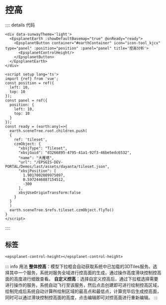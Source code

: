 #  控高

<div data-sunwayTheme='light'>
  <EpsplanetEarth :showDefaultBasemap="true" @onReady="ready">
    <EpsplanetButton container="#earthContainer" icon="icon-tool_kjcx" type="panel" :position="position" :panel="panel" title='控高分析'>
      <EpsplanetControlHeight/>
    </EpsplanetButton>
  </EpsplanetEarth>
</div>

<script setup lang='ts'>
import {ref} from 'vue';
const position = ref({
  left: 10,
  top: 10
});
const panel = ref({
  position: {
    left: 10,
    top: 10
  }
});
const ready = (earth:any)=>{
  earth.sceneTree.root.children.push(
  {
    ref: 'tileset',
    czmObject: {
      "xbsjType": "Tileset",
      "xbsjGuid": "d3266895-4795-41a1-92f3-46be5edc6532",
      "name": "大雁塔",
      "url": "/EPSGIS-DEV-PORTAL/Demos/last/assets/dayanta/tileset.json",
      "xbsjPosition": [
        1.9017002809975097,
        0.5972446887154512,
        -300
      ],
      xbsjUseOriginTransform:false
    }
  }
  )
  earth.sceneTree.$refs.tileset.czmObject.flyTo()
}
</script>

:::: details 代码

```vue
<div data-sunwayTheme='light'>
  <EpsplanetEarth :showDefaultBasemap="true" @onReady="ready">
    <EpsplanetButton container="#earthContainer" icon="icon-tool_kjcx" type="panel" :position="position" :panel="panel" title='控高分析'>
      <EpsplanetControlHeight/>
    </EpsplanetButton>
  </EpsplanetEarth>
</div>

<script setup lang='ts'>
import {ref} from 'vue';
const position = ref({
  left: 10,
  top: 10
});
const panel = ref({
  position: {
    left: 10,
    top: 10
  }
});
const ready = (earth:any)=>{
  earth.sceneTree.root.children.push(
  {
    ref: 'tileset',
    czmObject: {
      "xbsjType": "Tileset",
      "xbsjGuid": "d3266895-4795-41a1-92f3-46be5edc6532",
      "name": "大雁塔",
      "url": "/EPSGIS-DEV-PORTAL/Demos/last/assets/dayanta/tileset.json",
      "xbsjPosition": [
        1.9017002809975097,
        0.5972446887154512,
        -300
      ],
      xbsjUseOriginTransform:false
    }
  }
  )
  earth.sceneTree.$refs.tileset.czmObject.flyTo()
}
</script>
```

::::

## 标签

```vue
<epsplanet-control-height></epsplanet-control-height>
```
<!-- ## 界面 -->
<!-- ![全域控高](../../assets/controlHeight.png) -->

::: info 用法
 **整体控高**：模型下拉框会自动获取系统中已加载的3DTiles服务。选择其中一个服务，系统对服务全域进行控高面的生成，通过操作高度滑块控制控高面的高度进行细致查看。
 **自定义控高**：选择自定义控高后，通过下拉框选择需要进行操作的服务，系统自动飞行至该服务，然后点击创建即可进行绘制控高区域，绘制完成后系统自动计算所绘制区域的最高点和最低点，计算完毕后生成控高面，同时可以通过滑块控制控高面的高度，点击编辑即可对控高面进行重新编辑。
:::

